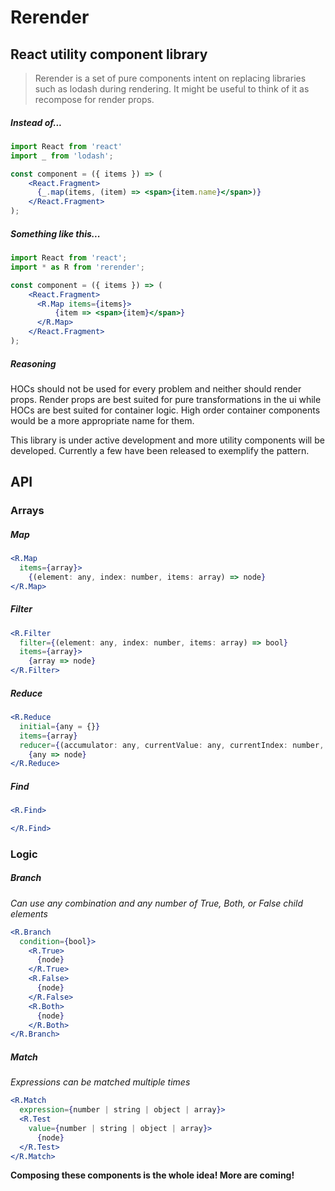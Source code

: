 # Rerender
 
## React utility component library

> Rerender is a set of pure components intent on replacing libraries such as lodash during rendering. It might be useful to think of it as recompose for render props.

##### Instead of...

```jsx harmony
import React from 'react'
import _ from 'lodash';

const component = ({ items }) => (
    <React.Fragment>
      {_.map(items, (item) => <span>{item.name}</span>)}
    </React.Fragment>
);
```
##### Something like this...

```jsx harmony
import React from 'react';
import * as R from 'rerender';

const component = ({ items }) => (
    <React.Fragment>
      <R.Map items={items}>
          {item => <span>{item}</span>}
      </R.Map>
    </React.Fragment>
);
```

##### Reasoning

HOCs should not be used for every problem and neither should render props. Render props are best suited for pure transformations in the ui while HOCs are best suited for container logic. High order container components would be a more appropriate name for them.

This library is under active development and more utility components will be developed. Currently a few have been released to exemplify the pattern.

## API

### Arrays

##### Map

```jsx harmony
<R.Map 
  items={array}>
    {(element: any, index: number, items: array) => node}
</R.Map> 
```
##### Filter

```jsx harmony
<R.Filter 
  filter={(element: any, index: number, items: array) => bool} 
  items={array}>
    {array => node}
</R.Filter>
```

##### Reduce

```jsx harmony
<R.Reduce 
  initial={any = {}} 
  items={array} 
  reducer={(accumulator: any, currentValue: any, currentIndex: number, items: array) => accumulator: any}>
    {any => node}
</R.Reduce>
```

##### Find

```jsx harmony
<R.Find>

</R.Find>
```

### Logic

##### Branch

*Can use any combination and any number of True, Both, or False child elements*

```jsx harmony
<R.Branch 
  condition={bool}>
    <R.True>
      {node}
    </R.True>
    <R.False>
      {node}
    </R.False>
    <R.Both>
      {node}
    </R.Both>
</R.Branch>
```

##### Match

*Expressions can be matched multiple times*

```jsx harmony
<R.Match 
  expression={number | string | object | array}>
  <R.Test 
    value={number | string | object | array}>
      {node}
  </R.Test>
</R.Match>
```

**Composing these components is the whole idea! More are coming!**
